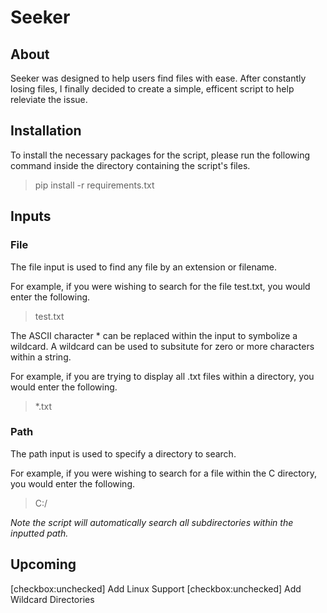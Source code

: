 # Seeker
## About
Seeker was designed to help users find files with ease. After constantly losing files, I finally decided to create a simple, efficent script to help releviate the issue.

## Installation
To install the necessary packages for the script, please run the following command inside the directory containing the script's files.
> pip install -r requirements.txt

## Inputs
### File
The file input is used to find any file by an extension or filename. 

For example, if you were wishing to search for the file test.txt, you would enter the following.
> test.txt

The ASCII character * can be replaced within the input to symbolize a wildcard. A wildcard can be used to subsitute for zero or more characters within a string.

For example, if you are trying to display all .txt files within a directory, you would enter the following.
> *.txt

### Path
The path input is used to specify a directory to search. 

For example, if you were wishing to search for a file within the C directory, you would enter the following.
> C:/

*Note the script will automatically search all subdirectories within the inputted path.*

## Upcoming
[checkbox:unchecked] Add Linux Support
[checkbox:unchecked] Add Wildcard Directories
